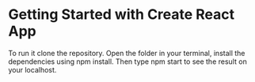 # Getting Started with Create React App

To run it clone the repository. Open the folder in your terminal, install the dependencies using npm install. Then type npm start to see the result on your localhost.
